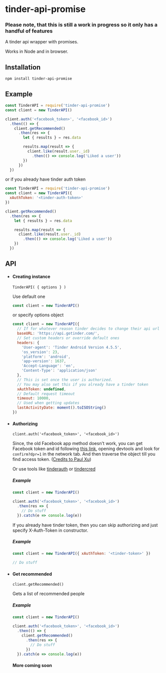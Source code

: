 

# tinder-api-promise
### Please note, that this is still a work in progress so it only has a handful of features
A tinder api wrapper with promises.

Works in Node and in browser.

## Installation
`npm install tinder-api-promise`

## Example
```javascript
const TinderAPI = require('tinder-api-promise')
const client = new TinderAPI()

client.auth('<facebook_token>', '<facebook_id>')
  .then(() => {
    client.getRecommended()
      .then(res => {
        let { results } = res.data

        results.map(result => {
          client.like(result.user._id)
            .then(() => console.log('Liked a user'))
        })
      })
  })
```
or if you already have tinder auth token
```javascript
const TinderAPI = require('tinder-api-promise')
const client = new TinderAPI({
  xAuthToken: '<tinder-auth-token>'
})

client.getRecommended()
  .then(res => {
    let { results } = res.data

    results.map(result => {
      client.like(result.user._id)
        .then(() => console.log('Liked a user'))
    })
  })

```
## API
- #### Creating instance

  `TinderAPI( { options } )`

  Use default one
    ```javascript
  const client = new TinderAPI()

  ```

  or specify options object

  ```javascript
  const client = new TinderAPI({
    // If for whatever reason tinder decides to change their api url and I don't update the package
    baseURL: 'https://api.gotinder.com/',
    // Set custom headers or override default ones
    headers: {
      'User-agent': 'Tinder Android Version 4.5.5',
      'os_version': 23,
      'platform': 'android',
      'app-version': 1637,
      'Accept-Language': 'en',
      'Content-Type': 'application/json'
    },
    // This is set once the user is authorized.
    // You may also set this if you already have a tinder token
    xAuthToken: undefined,
    // Default request timeout
    timeout: 10000,
    // Used when getting updates
    lastActivityDate: moment().toISOString()
  })

  ```
- #### Authorizing
    `client.auth('<facebook_token>', '<facebook_id>')`

    Since, the old Facebook app method doesn't work, you can get Facebook token and id following [this link](https://www.google.com), opening devtools and look for `confirm?dpr=1` in the network tab. And then traverse the object till you find access token. ([Credits to Paul Xu](https://medium.com/@paulxuca/tinder-tales-or-the-search-for-tinders-new-api-4d3a36e2542#.kz8l8buqn))

    Or use tools like [tinderauth](https://github.com/tinderjs/tinderauth) or [tindercred](https://github.com/tinderjs/tindercred)

    ##### Example
    ```javascript
    const client = new TinderAPI()

    client.auth('<facebook_token>', '<facebook_id>')
      .then(res => {
        // Do stuff
      }).catch(e => console.log(e))
    ```

    If you already have tinder token, then you can skip authorizing and just specify X-Auth-Token in constructor.

    ##### Example
    ```javascript
  const client = new TinderAPI({ xAuthToken: '<tinder-token>' })

  // Do stuff
    ```

- #### Get recommended
    `client.getRecommended()`

    Gets a list of recommended people

    ##### Example
    ```javascript
    const client = new TinderAPI()

    client.auth('<facebook_token>', '<facebook_id>')
      .then(() => {
        client.getRecommended()
          .then(res => {
            // Do stuff
          })
      }).catch(e => console.log(e))
    ```

    #### More coming soon
